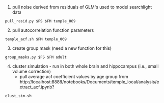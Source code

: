 1. pull noise derived from residuals of GLM's used to model searchlight data
```
pull_resid.py $FS $FM temple_069
```
2. pull autocorrelation function parameters
```
temple_acf.sh $FM temple_069
```
3. create group mask (need a new function for this)
```
group_masks.py $FS $FM adult
```
4. cluster simulation - run in both whole brain and hippocampus (i.e., small volume correction)
   * pull average acf coefficient values by age group from http://localhost:8888/notebooks/Documents/temple_local/analysis/extract_acf.ipynb?
```
clust_sim.sh

